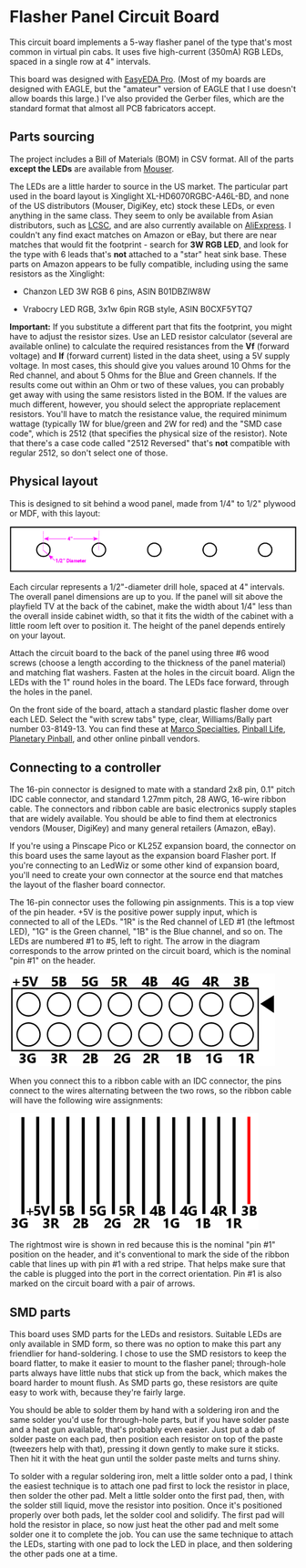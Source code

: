 # Flasher Panel Circuit Board

This circuit board implements a 5-way flasher panel of the type that's
most common in virtual pin cabs.  It uses five high-current (350mA) RGB
LEDs, spaced in a single row at 4" intervals.

This board was designed with [EasyEDA Pro](https://pro.easyeda.com).  (Most
of my boards are designed with EAGLE, but the "amateur" version of EAGLE
that I use doesn't allow boards this large.)  I've also provided the Gerber
files, which are the standard format that almost all PCB fabricators accept.


## Parts sourcing

The project includes a Bill of Materials (BOM) in CSV format.
All of the parts **except the LEDs** are available from [Mouser](https://mouser.com).

The LEDs are a little harder to source in the US market.  The particular part
used in the board layout is Xinglight XL-HD6070RGBC-A46L-BD, and none of the US
distributors (Mouser, DigiKey, etc) stock these LEDs, or even anything in the same
class.  They seem to only be available from Asian distributors, such as [LCSC](https://lcsc.com),
and are also currently available on [AliExpress](https://aliexpress.us).  I couldn't
any find exact matches on Amazon or eBay, but there are near matches that would
fit the footprint - search for **3W RGB LED**, and look for the type with 6 leads
that's **not** attached to a "star" heat sink base.  These parts on Amazon appears
to be fully compatible, including using the same resistors as the Xinglight:

* Chanzon LED 3W RGB 6 pins, ASIN B01DBZIW8W

* Vrabocry LED RGB, 3x1w 6pin RGB style, ASIN B0CXF5YTQ7

<b>Important:</b>  If you substitute a different part that fits the footprint,
you might have to adjust the resistor sizes.  Use an LED resistor calculator
(several are available online) to calculate the required resistances from the
<b>Vf</b> (forward voltage) and <b>If</b> (forward current) listed in the data
sheet, using a 5V supply voltage.  In most cases, this should give you values
around 10 Ohms for the Red channel, and about 5 Ohms for the Blue and Green
channels.  If the results come out within an Ohm or two of these values, you
can probably get away with using the same resistors listed in the BOM.  If
the values are much different, however, you should select the appropriate
replacement resistors.  You'll have to match the resistance value, the
required minimum wattage (typically 1W for blue/green and 2W for red) and
the "SMD case code", which is 2512 (that specifies the physical size of the
resistor).  Note that there's a case code called "2512 Reversed" that's **not**
compatible with regular 2512, so don't select one of those.


## Physical layout

This is designed to sit behind a wood panel, made from 1/4" to 1/2"
plywood or MDF, with this layout:

<img src="flasher-layout.png">

Each circular represents a 1/2"-diameter drill hole, spaced at 4" intervals.
The overall panel dimensions are up to you.  If the panel will sit above the
playfield TV at the back of the cabinet, make the width about 1/4" less than
the overall inside cabinet width, so that it fits the width of the cabinet
with a little room left over to position it.  The height of the panel depends
entirely on your layout.

Attach the circuit board to the back of the panel using three #6 wood
screws (choose a length according to the thickness of the panel
material) and matching flat washers.  Fasten at the holes in the
circuit board.  Align the LEDs with the 1" round holes in the board.
The LEDs face forward, through the holes in the panel.

On the front side of the board, attach a standard plastic flasher dome over
each LED.  Select the "with screw tabs" type, clear, Williams/Bally part number
03-8149-13.  You can find these at [Marco Specialties](https://www.marcospecialties.com/),
[Pinball Life](https://www.pinballlife.com/), [Planetary Pinball](https://www.planetarypinball.com/),
and other online pinball vendors.


## Connecting to a controller

The 16-pin connector is designed to mate with a standard 2x8 pin, 0.1"
pitch IDC cable connector, and standard 1.27mm pitch, 28 AWG, 16-wire
ribbon cable.  The connectors and ribbon cable are basic electronics
supply staples that are widely available.  You should be able to find
them at electronics vendors (Mouser, DigiKey) and many general retailers
(Amazon, eBay).

If you're using a Pinscape Pico or KL25Z expansion board, the connector
on this board uses the same layout as the expansion board Flasher port.
If you're connecting to an LedWiz or some other kind of expansion board,
you'll need to create your own connector at the source end that matches
the layout of the flasher board connector.

The 16-pin connector uses the following pin assignments.  This is a
top view of the pin header. +5V is the positive power supply input,
which is connected to all of the LEDs.  "1R" is the Red channel of LED
#1 (the leftmost LED), "1G" is the Green channel, "1B" is the Blue
channel, and so on.  The LEDs are numbered #1 to #5, left to right.
The arrow in the diagram corresponds to the arrow printed on the circuit
board, which is the nominal "pin #1" on the header.

<img src="flasher-pin-header.png">

When you connect this to a ribbon cable with an IDC connector, the pins
connect to the wires alternating between the two rows, so the ribbon cable
will have the following wire assignments:

<img src="flasher-ribbon-cable.png">

The rightmost wire is shown in red because this is the nominal "pin #1"
position on the header, and it's conventional to mark the side of the
ribbon cable that lines up with pin #1 with a red stripe.  That helps
make sure that the cable is plugged into the port in the correct orientation.
Pin #1 is also marked on the circuit board with a pair of arrows.


## SMD parts

This board uses SMD parts for the LEDs and resistors.  Suitable LEDs are
only available in SMD form, so there was no option to make this part any
friendlier for hand-soldering.  I chose to use the SMD resistors to keep
the board flatter, to make it easier to mount to the flasher panel; through-hole
parts always have little nubs that stick up from the back, which makes the
board harder to mount flush.  As SMD parts go, these resistors are quite
easy to work with, because they're fairly large.

You should be able to solder them by hand with a soldering iron and
the same solder you'd use for through-hole parts, but if you have
solder paste and a heat gun available, that's probably even easier.
Just put a dab of solder paste on each pad, then position each
resistor on top of the paste (tweezers help with that), pressing it
down gently to make sure it sticks.  Then hit it with the heat gun
until the solder paste melts and turns shiny.

To solder with a regular soldering iron, melt a little solder onto
a pad, I think the easiest technique is to attach one pad first to
lock the resistor in place, then solder the other pad.  Melt a little
solder onto the first pad, then, with the solder still liquid, move the
resistor into position.  Once it's positioned properly over both
pads, let the solder cool and solidify.  The first pad will hold the
resistor in place, so now just heat the other pad and melt some solder
one it to complete the job.  You can use the same technique to attach
the LEDs, starting with one pad to lock the LED in place, and then
soldering the other pads one at a time.

